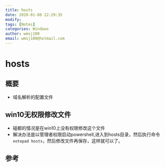 ```yaml
---
title: hosts
date: 2020-01-08 22:29:35
modify: 
tags: [Notes]
categories: Windows
author: wmsj100
email: wmsj100@hotmail.com
---
```


# hosts

## 概要

- 域名解析的配置文件

## win10无权限修改文件

- 碰都的情况是在win10上没有权限修改这个文件
- 解决办法是以管理者权限启动powershell,进入到hosts目录，然后执行命令`notepad hosts`，然后修改文件再保存，这样就可以了。

## 参考

